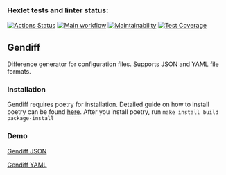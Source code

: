 ### Hexlet tests and linter status:
[![Actions Status](https://github.com/Pavel-Kr/python-project-50/actions/workflows/hexlet-check.yml/badge.svg)](https://github.com/Pavel-Kr/python-project-50/actions)
[![Main workflow](https://github.com/Pavel-Kr/python-project-50/actions/workflows/main.yml/badge.svg)](https://github.com/Pavel-Kr/python-project-50/actions)
[![Maintainability](https://api.codeclimate.com/v1/badges/e2db2dbcff365ffdd2ab/maintainability)](https://codeclimate.com/github/Pavel-Kr/python-project-50/maintainability)
[![Test Coverage](https://api.codeclimate.com/v1/badges/e2db2dbcff365ffdd2ab/test_coverage)](https://codeclimate.com/github/Pavel-Kr/python-project-50/test_coverage)

## Gendiff
Difference generator for configuration files. Supports JSON and YAML file formats.

### Installation
Gendiff requires poetry for installation. Detailed guide on how to install poetry can be found [here](https://python-poetry.org/docs/#installation). After you install poetry, run `make install build package-install`

### Demo
[Gendiff JSON](https://asciinema.org/a/Ldp4ORCzxOpwiQ0TOeDvXcaKu)

[Gendiff YAML](https://asciinema.org/a/nIrGOfY5dhNMI0MOqtTVejiaX)